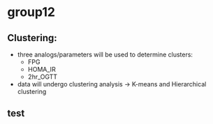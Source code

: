 # group12

## Clustering:
- three analogs/parameters will be used to determine clusters:
  - FPG
  - HOMA_IR
  - 2hr_OGTT
- data will undergo clustering analysis -> K-means and Hierarchical clustering

## test
